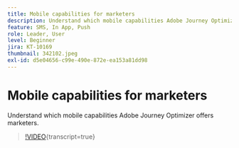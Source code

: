 ```yaml
---
title: Mobile capabilities for marketers
description: Understand which mobile capabilities Adobe Journey Optimizer offers marketers.
feature: SMS, In App, Push
role: Leader, User
level: Beginner
jira: KT-10169
thumbnail: 342102.jpeg
exl-id: d5e04656-c99e-490e-872e-ea153a81dd98
---
```

# Mobile capabilities for marketers

Understand which mobile capabilities Adobe Journey Optimizer offers marketers.

>[!VIDEO](https://video.tv.adobe.com/v/342102?quality=12&learn=on){transcript=true}
